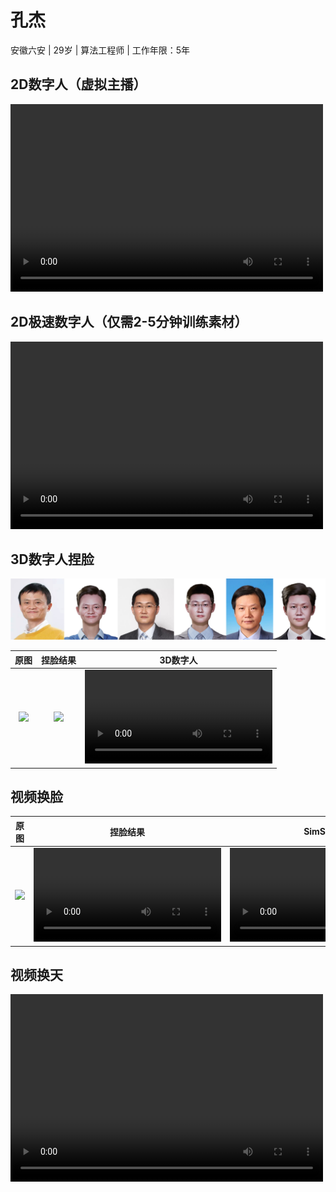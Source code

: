 # 孔杰
安徽六安 | 29岁 | 算法工程师 | 工作年限：5年
## 2D数字人（虚拟主播）
<video src="https://user-images.githubusercontent.com/26479528/232692446-7381bd99-489a-413e-897e-36744fdcb298.mp4" controls="controls" width="500" height="300">您的浏览器不支持播放该视频！</video>

## 2D极速数字人（仅需2-5分钟训练素材）
<video src="https://user-images.githubusercontent.com/26479528/232521913-4de176cf-6e49-46aa-8704-88894a835972.mp4" controls="controls" width="500" height="300">您的浏览器不支持播放该视频！</video>

## 3D数字人捏脸
![](makeup_face_demo.png)

|原图             |捏脸结果            |3D数字人              |
|:----------------: |:--------------: | :--------------------: |
|<img src='https://user-images.githubusercontent.com/26479528/232727624-e39e17b6-aab5-4551-b5ef-769bc32a9c10.jpg' width="300">|<img src='https://user-images.githubusercontent.com/26479528/232728727-04cb7d76-5b4a-4c88-86c6-86c8876d8d3f.png' width="300">|<video src="https://user-images.githubusercontent.com/26479528/232726089-69f5563d-05d4-4594-819a-8a3fdbbfc9d4.mp4" controls="controls" width="300">您的浏览器不支持播放该视频！</video>|

## 视频换脸
|原图             |捏脸结果            |SimSwap            |
|:----------------: |:--------------: | :--------------------: |
|<img src='https://user-images.githubusercontent.com/26479528/232755290-1601df46-deb8-4532-89b0-b207f3bab575.jpeg' width="300">|<video src="https://user-images.githubusercontent.com/26479528/232732081-4a2bc53d-633c-48b6-b161-6efcc8fce4be.mp4" controls="controls" width="300">您的浏览器不支持播放该视频！</video>|<video src="https://user-images.githubusercontent.com/26479528/232732414-a1cbdc85-47f9-4b8a-bf22-1ebee3c33c41.mp4" controls="controls" width="300">您的浏览器不支持播放该视频！</video>|

## 视频换天
<video src="https://user-images.githubusercontent.com/26479528/232736015-10aa39e4-5c6f-4c4b-a6c1-7b32f5d84bfd.mp4" controls="controls" width="500" height="300">您的浏览器不支持播放该视频！</video>
